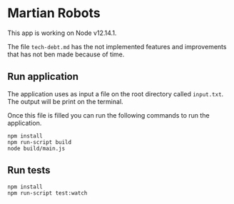 # Martian Robots

This app is working on Node v12.14.1.

The file `tech-debt.md` has the not implemented features and improvements that has not ben made because of time. 

## Run application

The application uses as input a file on the root directory called `input.txt`. The output will be print on the terminal.

Once this file is filled you can run the following commands to run the application.

```
npm install
npm run-script build
node build/main.js
```

## Run tests

```
npm install
npm run-script test:watch
```

